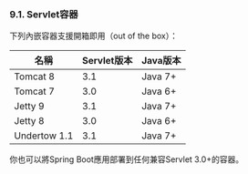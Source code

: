 ### 9.1. Servlet容器

下列內嵌容器支援開箱即用（out of the box）：

|名稱|Servlet版本|Java版本|
|--------|:-------|:-------|
|Tomcat 8|3.1|Java 7+|
|Tomcat 7|3.0|Java 6+|
|Jetty 9|3.1|Java 7+|
|Jetty 8|3.0|Java 6+|
|Undertow 1.1|3.1|Java 7+|

你也可以將Spring Boot應用部署到任何兼容Servlet 3.0+的容器。
